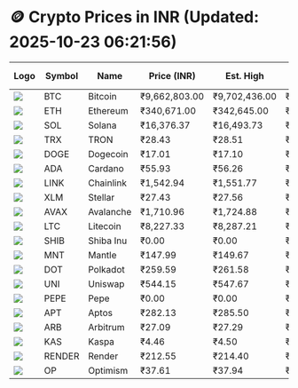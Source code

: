 # 🪙 Crypto Prices in INR (Updated: 2025-10-23 06:21:56)

| Logo | Symbol | Name       | Price (INR) | Est. High | Est. Low | Gross Profit | Fees | Net Profit | ROI % |
|------|--------|------------|-------------|-----------|----------|---------------|------|-------------|--------|
| ![](https://coin-images.coingecko.com/coins/images/1/large/bitcoin.png?1696501400) | BTC    | Bitcoin    | ₹9,662,803.00 | ₹9,702,436.00 | ₹9,623,170.00 | ₹823.70 | ₹200.00 | ₹623.70 | 0.62% |
| ![](https://coin-images.coingecko.com/coins/images/279/large/ethereum.png?1696501628) | ETH    | Ethereum   | ₹340,671.00 | ₹342,645.00 | ₹338,697.00 | ₹1,165.64 | ₹200.00 | ₹965.64 | 0.97% |
| ![](https://coin-images.coingecko.com/coins/images/4128/large/solana.png?1718769756) | SOL    | Solana     | ₹16,376.37 | ₹16,493.73 | ₹16,259.01 | ₹1,443.63 | ₹200.00 | ₹1,243.63 | 1.24% |
| ![](https://coin-images.coingecko.com/coins/images/1094/large/tron-logo.png?1696502193) | TRX    | TRON       | ₹28.43 | ₹28.51 | ₹28.35 | ₹582.06 | ₹200.00 | ₹382.06 | 0.38% |
| ![](https://coin-images.coingecko.com/coins/images/5/large/dogecoin.png?1696501409) | DOGE   | Dogecoin   | ₹17.01 | ₹17.10 | ₹16.92 | ₹1,063.83 | ₹200.00 | ₹863.83 | 0.86% |
| ![](https://coin-images.coingecko.com/coins/images/975/large/cardano.png?1696502090) | ADA    | Cardano    | ₹55.93 | ₹56.26 | ₹55.60 | ₹1,197.91 | ₹200.00 | ₹997.91 | 1.00% |
| ![](https://coin-images.coingecko.com/coins/images/877/large/Chainlink_Logo_500.png?1760023405) | LINK   | Chainlink  | ₹1,542.94 | ₹1,551.77 | ₹1,534.11 | ₹1,151.02 | ₹200.00 | ₹951.02 | 0.95% |
| ![](https://coin-images.coingecko.com/coins/images/100/large/fmpFRHHQ_400x400.jpg?1735231350) | XLM    | Stellar    | ₹27.43 | ₹27.56 | ₹27.30 | ₹967.10 | ₹200.00 | ₹767.10 | 0.77% |
| ![](https://coin-images.coingecko.com/coins/images/12559/large/Avalanche_Circle_RedWhite_Trans.png?1696512369) | AVAX   | Avalanche  | ₹1,710.96 | ₹1,724.88 | ₹1,697.04 | ₹1,640.33 | ₹200.00 | ₹1,440.33 | 1.44% |
| ![](https://coin-images.coingecko.com/coins/images/2/large/litecoin.png?1696501400) | LTC    | Litecoin   | ₹8,227.33 | ₹8,287.21 | ₹8,167.45 | ₹1,466.35 | ₹200.00 | ₹1,266.35 | 1.27% |
| ![](https://coin-images.coingecko.com/coins/images/11939/large/shiba.png?1696511800) | SHIB   | Shiba Inu  | ₹0.00 | ₹0.00 | ₹0.00 | ₹818.52 | ₹200.00 | ₹618.52 | 0.62% |
| ![](https://coin-images.coingecko.com/coins/images/30980/large/Mantle-Logo-mark.png?1739213200) | MNT    | Mantle     | ₹147.99 | ₹149.67 | ₹146.31 | ₹2,294.42 | ₹200.00 | ₹2,094.42 | 2.09% |
| ![](https://coin-images.coingecko.com/coins/images/12171/large/polkadot.png?1696512008) | DOT    | Polkadot   | ₹259.59 | ₹261.58 | ₹257.60 | ₹1,541.90 | ₹200.00 | ₹1,341.90 | 1.34% |
| ![](https://coin-images.coingecko.com/coins/images/12504/large/uniswap-logo.png?1720676669) | UNI    | Uniswap    | ₹544.15 | ₹547.67 | ₹540.63 | ₹1,302.93 | ₹200.00 | ₹1,102.93 | 1.10% |
| ![](https://coin-images.coingecko.com/coins/images/29850/large/pepe-token.jpeg?1696528776) | PEPE   | Pepe       | ₹0.00 | ₹0.00 | ₹0.00 | ₹1,518.56 | ₹200.00 | ₹1,318.56 | 1.32% |
| ![](https://coin-images.coingecko.com/coins/images/26455/large/aptos_round.png?1696525528) | APT    | Aptos      | ₹282.13 | ₹285.50 | ₹278.76 | ₹2,417.12 | ₹200.00 | ₹2,217.12 | 2.22% |
| ![](https://coin-images.coingecko.com/coins/images/16547/large/arb.jpg?1721358242) | ARB    | Arbitrum   | ₹27.09 | ₹27.29 | ₹26.89 | ₹1,461.32 | ₹200.00 | ₹1,261.32 | 1.26% |
| ![](https://coin-images.coingecko.com/coins/images/25751/large/kaspa-icon-exchanges.png?1696524837) | KAS    | Kaspa      | ₹4.46 | ₹4.50 | ₹4.42 | ₹1,764.31 | ₹200.00 | ₹1,564.31 | 1.56% |
| ![](https://coin-images.coingecko.com/coins/images/11636/large/rndr.png?1696511529) | RENDER | Render     | ₹212.55 | ₹214.40 | ₹210.70 | ₹1,759.88 | ₹200.00 | ₹1,559.88 | 1.56% |
| ![](https://coin-images.coingecko.com/coins/images/25244/large/Optimism.png?1696524385) | OP     | Optimism   | ₹37.61 | ₹37.94 | ₹37.28 | ₹1,786.62 | ₹200.00 | ₹1,586.62 | 1.59% |
